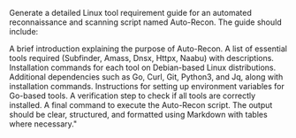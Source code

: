 Generate a detailed Linux tool requirement guide for an automated reconnaissance and scanning script named Auto-Recon. The guide should include:

A brief introduction explaining the purpose of Auto-Recon.
A list of essential tools required (Subfinder, Amass, Dnsx, Httpx, Naabu) with descriptions.
Installation commands for each tool on Debian-based Linux distributions.
Additional dependencies such as Go, Curl, Git, Python3, and Jq, along with installation commands.
Instructions for setting up environment variables for Go-based tools.
A verification step to check if all tools are correctly installed.
A final command to execute the Auto-Recon script.
The output should be clear, structured, and formatted using Markdown with tables where necessary."